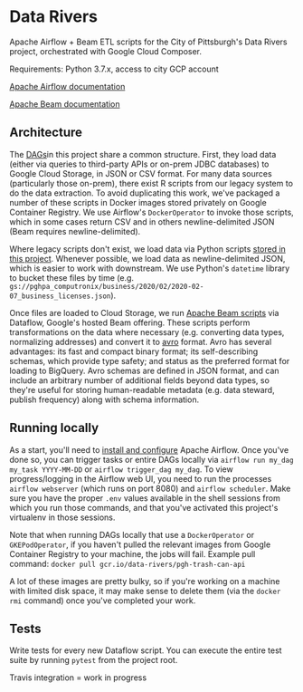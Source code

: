 # Data Rivers
Apache Airflow + Beam ETL scripts for the City of Pittsburgh's Data Rivers project, orchestrated with Google Cloud Composer.

Requirements: Python 3.7.x, access to city GCP account

[Apache Airflow documentation](https://airflow.apache.org/docs/stable/)

[Apache Beam documentation](https://beam.apache.org/documentation/)

## Architecture
The [DAGs](https://airflow.apache.org/docs/stable/concepts.html#dags)in this project share a common structure. First, they load data (either via queries to third-party APIs or on-prem JDBC databases) to Google Cloud Storage, in JSON or CSV format. For many data sources (particularly those on-prem), there exist R scripts from our legacy system to do the data extraction. To avoid duplicating this work, we've packaged a number of these scripts in Docker images stored privately on Google Container Registry. We use Airflow's `DockerOperator` to invoke those scripts, which in some cases return CSV and in others newline-delimited JSON (Beam requires newline-delimited). 

Where legacy scripts don't exist, we load data via Python scripts [stored in this project](https://github.com/CityofPittsburgh/airflow_scripts/tree/master/airflow_scripts/dags/dependencies/gcs_loaders). Whenever possible, we load data as newline-delimited JSON, which is easier to work with downstream. We use Python's `datetime` library to bucket these files by time (e.g. `gs://pghpa_computronix/business/2020/02/2020-02-07_business_licenses.json`).

Once files are loaded to Cloud Storage, we run [Apache Beam scripts](https://github.com/CityofPittsburgh/airflow_scripts/tree/master/airflow_scripts/dags/dependencies/dataflow_scripts) via Dataflow, Google's hosted Beam offering. These scripts perform transformations on the data where necessary (e.g. converting data types, normalizing addresses) and convert it to [avro](https://avro.apache.org/docs/current/) format. Avro has several advantages: its fast and compact binary format; its self-describing schemas, which provide type safety; and status as the preferred format for loading to BigQuery. Avro schemas are defined in JSON format, and can include an arbitrary number of additional fields beyond data types, so they're useful for storing human-readable metadata (e.g. data steward, publish frequency) along with schema information. 


## Running locally
As a start, you'll need to [install and configure](https://airflow.apache.org/docs/stable/installation.html) Apache Airflow. 
Once you've done so, you can trigger tasks or entire DAGs locally via `airflow run my_dag my_task YYYY-MM-DD` or `airflow trigger_dag my_dag`. To view progress/logging in the Airflow web UI, you need to run the processes `airflow webserver` (which runs on port 8080) and `airflow scheduler`. Make sure you have the proper `.env` values available in the shell sessions from which you run those commands, and that you've activated this project's virtualenv in those sessions.

Note that when running DAGs locally that use a `DockerOperator` or `GKEPodOperator`, if you haven't pulled the relevant images from Google Container Registry to your machine, the jobs will fail. Example pull command: `docker pull gcr.io/data-rivers/pgh-trash-can-api`

A lot of these images are pretty bulky, so if you're working on a machine with limited disk space, it may make sense to delete them (via the `docker rmi` command) once you've completed your work. 

## Tests
Write tests for every new Dataflow script. You can execute the entire test suite by running `pytest` from the project root.

Travis integration = work in progress
